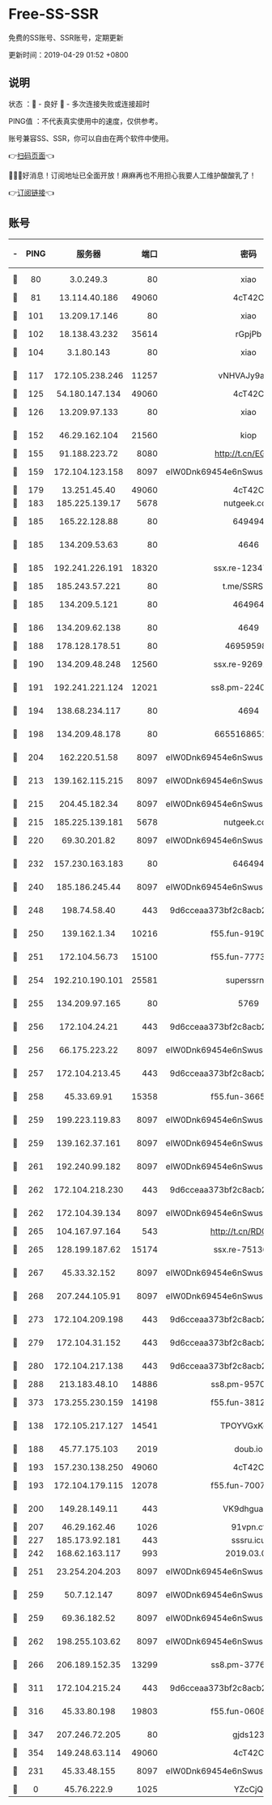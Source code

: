 # Free-SS-SSR

免费的SS账号、SSR账号，定期更新

更新时间：2019-04-29 01:52 +0800

## 说明

状态     ：🙂 - 良好 🙁 - 多次连接失败或连接超时

PING值   ：不代表真实使用中的速度，仅供参考。

账号兼容SS、SSR，你可以自由在两个软件中使用。

👉[扫码页面](https://liesauer.github.io/Free-SS-SSR/)👈

🎉🎉🎉好消息！订阅地址已全面开放！麻麻再也不用担心我要人工维护酸酸乳了！

👉[订阅链接](https://www.liesauer.net/yogurt/subscribe?ACCESS_TOKEN=DAYxR3mMaZAsaqUb)👈

## 账号

|-|PING|服务器|端口|密码|加密方式|区域|
|:----:|:----:|:-----:|-----:|:----:|:----:|:----:|
|🙂|80|3.0.249.3|80|xiao|aes-128-ctr|SG|
|🙂|81|13.114.40.186|49060|4cT42C|chacha20|JP|
|🙂|101|13.209.17.146|80|xiao|aes-128-ctr|KR|
|🙂|102|18.138.43.232|35614|rGpjPb|rc4-md5|SG|
|🙂|104|3.1.80.143|80|xiao|aes-128-ctr|SG|
|🙂|117|172.105.238.246|11257|vNHVAJy9aznp|aes-256-cfb|JP|
|🙂|125|54.180.147.134|49060|4cT42C|chacha20|KR|
|🙂|126|13.209.97.133|80|xiao|aes-128-ctr|KR|
|🙂|152|46.29.162.104|21560|kiop|aes-128-ctr|RU|
|🙂|155|91.188.223.72|8080|http://t.cn/EGJIyrl|rc4-md5|RU|
|🙂|159|172.104.123.158|8097|eIW0Dnk69454e6nSwuspv9DmS201tQ0D|aes-256-cfb|JP|
|🙂|179|13.251.45.40|49060|4cT42C|chacha20|SG|
|🙂|183|185.225.139.17|5678|nutgeek.com|rc4-md5|US|
|🙂|185|165.22.128.88|80|649494|aes-256-cfb|US|
|🙂|185|134.209.53.63|80|4646|aes-256-cfb|US|
|🙂|185|192.241.226.191|18320|ssx.re-12347299|aes-256-cfb|US|
|🙂|185|185.243.57.221|80|t.me/SSRSUB|rc4-md5|US|
|🙂|185|134.209.5.121|80|464964|aes-256-cfb|US|
|🙂|186|134.209.62.138|80|4649|aes-256-cfb|US|
|🙂|188|178.128.178.51|80|469595985|chacha20|US|
|🙂|190|134.209.48.248|12560|ssx.re-92691112|aes-256-cfb|US|
|🙂|191|192.241.221.124|12021|ss8.pm-22407867|aes-256-cfb|US|
|🙂|194|138.68.234.117|80|4694|aes-256-cfb|US|
|🙂|198|134.209.48.178|80|6655168651651|aes-256-cfb|US|
|🙂|204|162.220.51.58|8097|eIW0Dnk69454e6nSwuspv9DmS201tQ0D|aes-256-cfb|US|
|🙂|213|139.162.115.215|8097|eIW0Dnk69454e6nSwuspv9DmS201tQ0D|aes-256-cfb|JP|
|🙂|215|204.45.182.34|8097|eIW0Dnk69454e6nSwuspv9DmS201tQ0D|aes-256-cfb|US|
|🙂|215|185.225.139.181|5678|nutgeek.com|rc4-md5|US|
|🙂|220|69.30.201.82|8097|eIW0Dnk69454e6nSwuspv9DmS201tQ0D|aes-256-cfb|US|
|🙂|232|157.230.163.183|80|646494|aes-256-cfb|US|
|🙂|240|185.186.245.44|8097|eIW0Dnk69454e6nSwuspv9DmS201tQ0D|aes-256-cfb|NL|
|🙂|248|198.74.58.40|443|9d6cceaa373bf2c8acb22e60b6a58be6|aes-256-cfb|US|
|🙂|250|139.162.1.34|10216|f55.fun-91901512|aes-256-cfb|SG|
|🙂|251|172.104.56.73|15100|f55.fun-77737060|aes-256-cfb|SG|
|🙂|254|192.210.190.101|25581|superssrnet|aes-256-cfb|US|
|🙂|255|134.209.97.165|80|5769|aes-256-cfb|SG|
|🙂|256|172.104.24.21|443|9d6cceaa373bf2c8acb22e60b6a58be6|aes-256-cfb|US|
|🙂|256|66.175.223.22|8097|eIW0Dnk69454e6nSwuspv9DmS201tQ0D|aes-256-cfb|US|
|🙂|257|172.104.213.45|443|9d6cceaa373bf2c8acb22e60b6a58be6|aes-256-cfb|US|
|🙂|258|45.33.69.91|15358|f55.fun-36654534|aes-256-cfb|US|
|🙂|259|199.223.119.83|8097|eIW0Dnk69454e6nSwuspv9DmS201tQ0D|aes-256-cfb|US|
|🙂|259|139.162.37.161|8097|eIW0Dnk69454e6nSwuspv9DmS201tQ0D|aes-256-cfb|SG|
|🙂|261|192.240.99.182|8097|eIW0Dnk69454e6nSwuspv9DmS201tQ0D|aes-256-cfb|US|
|🙂|262|172.104.218.230|443|9d6cceaa373bf2c8acb22e60b6a58be6|aes-256-cfb|US|
|🙂|262|172.104.39.134|8097|eIW0Dnk69454e6nSwuspv9DmS201tQ0D|aes-256-cfb|SG|
|🙂|265|104.167.97.164|543|http://t.cn/RD0D7sx|rc4-md5|CA|
|🙂|265|128.199.187.62|15174|ssx.re-75136403|aes-256-cfb|SG|
|🙂|267|45.33.32.152|8097|eIW0Dnk69454e6nSwuspv9DmS201tQ0D|aes-256-cfb|US|
|🙂|268|207.244.105.91|8097|eIW0Dnk69454e6nSwuspv9DmS201tQ0D|aes-256-cfb|US|
|🙂|273|172.104.209.198|443|9d6cceaa373bf2c8acb22e60b6a58be6|aes-256-cfb|US|
|🙂|279|172.104.31.152|443|9d6cceaa373bf2c8acb22e60b6a58be6|aes-256-cfb|US|
|🙂|280|172.104.217.138|443|9d6cceaa373bf2c8acb22e60b6a58be6|aes-256-cfb|US|
|🙂|288|213.183.48.10|14886|ss8.pm-95700010|rc4-md5|RU|
|🙂|373|173.255.230.159|14198|f55.fun-38122712|aes-256-cfb|US|
|🙂|138|172.105.217.127|14541|TPOYVGxKglpi|aes-256-cfb|JP|
|🙂|188|45.77.175.103|2019|doub.io|aes-128-ctr|SG|
|🙂|193|157.230.138.250|49060|4cT42C|chacha20|US|
|🙂|193|172.104.179.115|12078|f55.fun-70079298|aes-256-cfb|SG|
|🙂|200|149.28.149.11|443|VK9dhgualsL|aes-256-cfb|SG|
|🙂|207|46.29.162.46|1026|91vpn.cf|rc4-md5|RU|
|🙂|227|185.173.92.181|443|sssru.icu|rc4-md5|RU|
|🙂|242|168.62.163.117|993|2019.03.07|rc4-md5|US|
|🙂|251|23.254.204.203|8097|eIW0Dnk69454e6nSwuspv9DmS201tQ0D|aes-256-cfb|US|
|🙂|259|50.7.12.147|8097|eIW0Dnk69454e6nSwuspv9DmS201tQ0D|aes-256-cfb|BR|
|🙂|259|69.36.182.52|8097|eIW0Dnk69454e6nSwuspv9DmS201tQ0D|aes-256-cfb|US|
|🙂|262|198.255.103.62|8097|eIW0Dnk69454e6nSwuspv9DmS201tQ0D|aes-256-cfb|US|
|🙂|266|206.189.152.35|13299|ss8.pm-37768600|aes-256-cfb|SG|
|🙂|311|172.104.215.24|443|9d6cceaa373bf2c8acb22e60b6a58be6|aes-256-cfb|US|
|🙂|316|45.33.80.198|19803|f55.fun-06086352|aes-256-cfb|US|
|🙂|347|207.246.72.205|80|gjds123|aes-256-cfb|US|
|🙂|354|149.248.63.114|49060|4cT42C|chacha20|CA|
|🙁|231|45.33.48.155|8097|eIW0Dnk69454e6nSwuspv9DmS201tQ0D|aes-256-cfb|US|
|🙁|0|45.76.222.9|1025|YZcCjQ|rc4-md5|JP|
